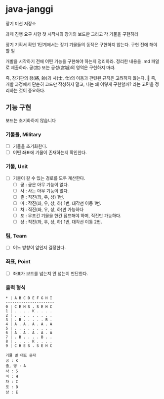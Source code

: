 # java-janggi

장기 미션 저장소

과제 진행 요구 사항
첫 시작시의 장기의 보드판 그리고 각 기물을 구현하라

장기 기획서 확인
1단계에서는 장기 기물들의 동작은 구현하지 않는다.
구현 전에 해야 할 일

개발을 시작하기 전에 어떤 기능을 구현해야 하는지 정리하라.
정리한 내용을 .md 파일로 제출하라.
궁(宮) 또는 궁성(宮城)의 영역은 구현하지 마라.

즉, 장기판의 왕(將, 帥)과 사(士, 仕)의 이동과 관련된 규칙은 고려하지 않는다.
📌 즉, 개발 과정에서 단순히 코드만 작성하지 말고,
나는 왜 이렇게 구현할까? 라는 고민을 정리하는 것이 중요하다.

## 기능 구현

보드는 초기화하지 않습니다

### 기물들, Military

- [ ] 기물을 초기화한다.
- [ ] 어떤 좌표에 기물이 존재하는지 확인한다.

### 기물, Unit

- [ ] 기물이 갈 수 있는 경로를 모두 계산한다.
    - [ ] 궁 : 궁은 아무 기능이 없다.
    - [ ] 사 : 사는 아무 기능이 없다.
    - [ ] 졸 : 직진(좌, 우, 상) 1번.
    - [ ] 마 : 작진(좌, 우, 상, 하) 1번, 대각선 이동 1번.
    - [ ] 차 : 직진(좌, 우, 상, 하)만 가능하다
    - [ ] 포 : 무조건 기물을 한칸 점프해야 하며, 직진만 가능하다.
    - [ ] 상 : 직진(좌, 우, 상, 하) 1번, 대각선 이동 2번.

### 팀, Team

- [ ] 어느 방향이 앞인지 결정한다.

### 좌표, Point

- [ ] 좌표가 보드를 넘는지 안 넘는지 판단한다.

### 출력 형식

```
* | A B C D E F G H I 
----------------------
0 | C E H S . S E H C
1 | . . . . K . . . . 
2 | . . . . . . . . . 
3 | . B . . . . . B .
4 | A . A . A . A . A
5 | . . . . . . . . .
6 | A . A . A . A . A
7 | . B . . . . B . .
8 | . . . . K . . . .
9 | C H E S . S E H C

기물 별 대표 문자
궁 : K
졸, 병 : A
사 : S
마 : H
차 : C
포 : B
상 : E
```
